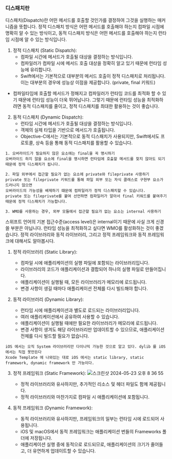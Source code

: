 ### 디스패치란
디스패치(Dispatch)란 어떤 메서드를 호출할 것인가를 결정하여 그것을 실행하는 매커니즘을 뜻합니다.
정적 디스패치 방식은 어떤 메서드를 호출해야 하는지 컴파일 시점에 명확히 알 수 있는 방식이고, 동적 디스패치 방식은 어떤 메서드를 호출해야 하는지 런타임 시점에 알 수 있는 방식입니다.

1. 정적 디스패치 (Static Dispatch):
   - 컴파일 시간에 메서드가 호출될 대상을 결정하는 방식입니다.
   - 컴파일러가 컴파일 시에 메서드 호출 대상을 정확히 알고 있기 때문에 런타임 성능에 유리합니다.
   - Swift에서는 기본적으로 대부분의 메서드 호출이 정적 디스패치로 처리됩니다. 이는 대부분의 경우에 성능상 이점을 제공합니다. (private, final 키워드)
* 컴파일타임에 호출할 메서드가 정해지고 컴파일러가 런타임 코드를 최적화 할 수 있기 때문에 런타임 성능이 더욱 뛰어납니다. 그렇기 때문에 런타임 성능을 최적화하려면 동적 디스패치를 줄이고, 정적 디스패치를 최대한 활용하는 것이 좋습니다.

2. 동적 디스패치 (Dynamic Dispatch):
   - 런타임 시간에 메서드가 호출될 대상을 결정하는 방식입니다.
   - 객체의 실제 타입을 기반으로 메서드가 호출됩니다.
   - Objective-C에서는 기본적으로 동적 디스패치가 사용되지만, Swift에서도 프로토콜, 상속 등을 통해 동적 디스패치를 활용할 수 있습니다.


```
1. 오버라이드가 필요하지 않은 요소에는 final을 꼭 명시하기
오버라이드 하지 않을 요소에 final을 명시하면 런타임에 호출할 메서드를 찾지 않아도 되기 때문에 정적 디스패치가 됩니다.

2. 파일 외부에서 접근할 필요가 없는 요소에 private와 fileprivate 사용하기
private 또는 fileprivate 키워드를 통해 파일 외부 또는 자식 클래스로 구현부 요소가 드러나지 않으면
오버라이드의 가능성을 배제하기 떄문에 컴파일러가 정적 디스패치할 수 있습니다.
private 또는 fileprivate를 붙여 선언하면 컴파일러가 알아서 final 키워드를 붙여주기 때문에 정적 디스패치가 가능합니다.

3. WMO를 사용하는 경우, 외부 모듈에서 접근할 필요가 없는 요소는 internal 사용하기
```

스위프트 언어의 기본 접근수준(access level)은 internal이기 때문에 사실 크게 신경쓸 부분은 아닙니다. 런타임 성능을 최적화하고 싶다면 WMO를 활성화하는 것이 좋겠습니다.
정적 라이브러리와 동적 라이브러리, 그리고 정적 프레임워크와 동적 프레임워크에 대해서도 알아봅시다.

1. 정적 라이브러리 (Static Library):
   - 컴파일 시에 애플리케이션의 실행 파일에 포함되는 라이브러리입니다.
   - 라이브러리의 코드가 애플리케이션과 결합되어 하나의 실행 파일로 만들어집니다.
   - 애플리케이션이 실행될 때, 모든 라이브러리가 메모리에 로드됩니다.
   - 변경 사항이 생길 때마다 애플리케이션 전체를 다시 빌드해야 합니다.

2. 동적 라이브러리 (Dynamic Library):
   - 런타임 시에 애플리케이션과 별도로 로드되는 라이브러리입니다.
   - 여러 애플리케이션에서 공유하여 사용할 수 있습니다.
   - 애플리케이션이 실행될 때에만 필요한 라이브러리가 메모리에 로드됩니다.
   - 변경 사항이 생겨도 해당 라이브러리만 업데이트할 수 있으므로, 애플리케이션 전체를 다시 빌드할 필요가 없습니다.
     
```
iOS 에서는 오직 System 라이브러리만 다이나믹 가능한 것으로 알고 있다. dylib 를 iOS 에서는 직접 못만든다 
Xcode Template 에 나와있는 대로 iOS 에서는 static library, static framework, dynamic framework 만 가능이다. 
````

3. 정적 프레임워크 (Static Framework):
![스크린샷 2024-05-23 오후 8 36 55](https://github.com/yuhaeun-la/iOS-Study/assets/65907001/3b1a1d80-0810-42a2-bea2-84ebc361d219)
   - 정적 라이브러리와 유사하지만, 추가적인 리소스 및 헤더 파일도 함께 제공됩니다.
   - 정적 라이브러리와 마찬가지로 컴파일 시 애플리케이션에 포함됩니다.

4. 동적 프레임워크 (Dynamic Framework):
   - 동적 라이브러리와 유사하지만, 프레임워크의 일부는 런타임 시에 로드되어 사용됩니다.
   - iOS 및 macOS에서 동적 프레임워크는 애플리케이션 번들의 Frameworks 폴더에 저장됩니다.
   - 애플리케이션 실행 중에 동적으로 로드되므로, 애플리케이션의 크기가 줄어들고, 더 유연하게 업데이트할 수 있습니다.
